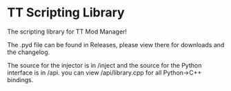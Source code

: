 # TT Scripting Library

The scripting library for TT Mod Manager!

The .pyd file can be found in Releases, please view there for downloads and the changelog.

The source for the injector is in /inject and the source for the Python interface is in /api. you can view /api/library.cpp for all Python->C++ bindings.
